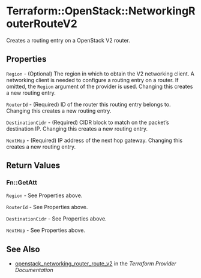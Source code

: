 # Terraform::OpenStack::NetworkingRouterRouteV2

Creates a routing entry on a OpenStack V2 router.

## Properties

`Region` - (Optional) The region in which to obtain the V2 networking client.
A networking client is needed to configure a routing entry on a router. If omitted, the
`Region` argument of the provider is used. Changing this creates a new
routing entry.

`RouterId` - (Required) ID of the router this routing entry belongs to. Changing
this creates a new routing entry.

`DestinationCidr` - (Required) CIDR block to match on the packet’s destination IP. Changing
this creates a new routing entry.

`NextHop` - (Required) IP address of the next hop gateway.  Changing
this creates a new routing entry.


## Return Values

### Fn::GetAtt

`Region` - See Properties above.

`RouterId` - See Properties above.

`DestinationCidr` - See Properties above.

`NextHop` - See Properties above.

## See Also

* [openstack_networking_router_route_v2](https://www.terraform.io/docs/providers/openstack/r/networking_router_route_v2.html) in the _Terraform Provider Documentation_